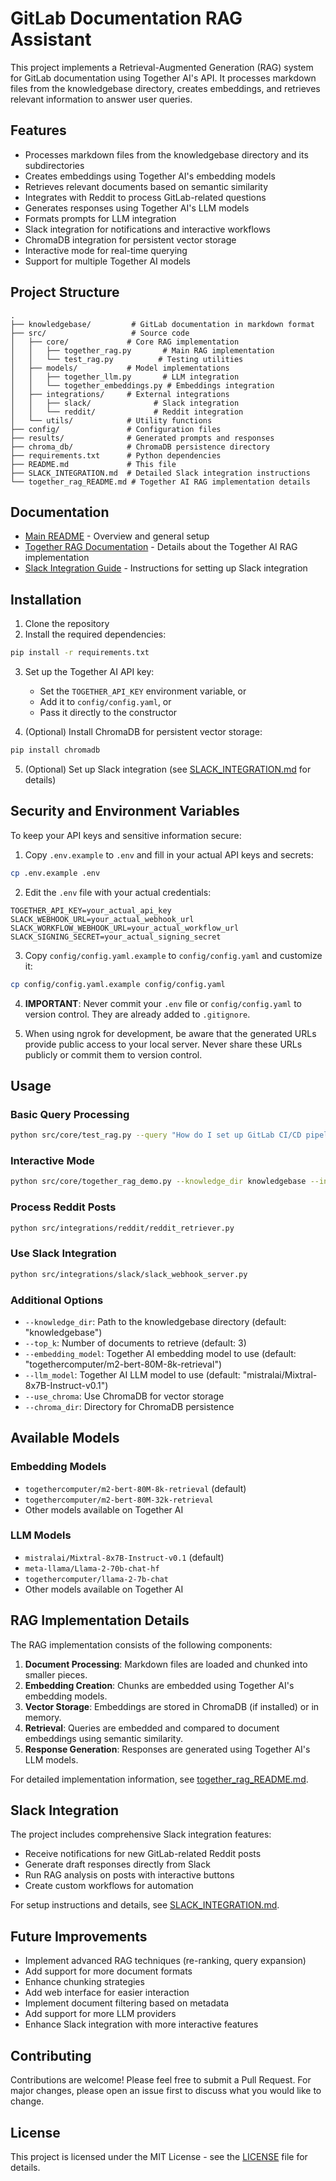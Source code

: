 # GitLab Documentation RAG Assistant

This project implements a Retrieval-Augmented Generation (RAG) system for GitLab documentation using Together AI's API. It processes markdown files from the knowledgebase directory, creates embeddings, and retrieves relevant information to answer user queries.

## Features

- Processes markdown files from the knowledgebase directory and its subdirectories
- Creates embeddings using Together AI's embedding models
- Retrieves relevant documents based on semantic similarity
- Integrates with Reddit to process GitLab-related questions
- Generates responses using Together AI's LLM models
- Formats prompts for LLM integration
- Slack integration for notifications and interactive workflows
- ChromaDB integration for persistent vector storage
- Interactive mode for real-time querying
- Support for multiple Together AI models

## Project Structure

```
.
├── knowledgebase/         # GitLab documentation in markdown format
├── src/                   # Source code
│   ├── core/             # Core RAG implementation
│   │   ├── together_rag.py       # Main RAG implementation
│   │   └── test_rag.py          # Testing utilities
│   ├── models/           # Model implementations
│   │   ├── together_llm.py       # LLM integration
│   │   └── together_embeddings.py # Embeddings integration
│   ├── integrations/     # External integrations
│   │   ├── slack/              # Slack integration
│   │   └── reddit/             # Reddit integration
│   └── utils/            # Utility functions
├── config/               # Configuration files
├── results/              # Generated prompts and responses
├── chroma_db/            # ChromaDB persistence directory
├── requirements.txt      # Python dependencies
├── README.md             # This file
├── SLACK_INTEGRATION.md  # Detailed Slack integration instructions
└── together_rag_README.md # Together AI RAG implementation details
```

## Documentation

- [Main README](README.md) - Overview and general setup
- [Together RAG Documentation](together_rag_README.md) - Details about the Together AI RAG implementation
- [Slack Integration Guide](SLACK_INTEGRATION.md) - Instructions for setting up Slack integration

## Installation

1. Clone the repository
2. Install the required dependencies:

```bash
pip install -r requirements.txt
```

3. Set up the Together AI API key:
   - Set the `TOGETHER_API_KEY` environment variable, or
   - Add it to `config/config.yaml`, or
   - Pass it directly to the constructor

4. (Optional) Install ChromaDB for persistent vector storage:
```bash
pip install chromadb
```

5. (Optional) Set up Slack integration (see [SLACK_INTEGRATION.md](SLACK_INTEGRATION.md) for details)

## Security and Environment Variables

To keep your API keys and sensitive information secure:

1. Copy `.env.example` to `.env` and fill in your actual API keys and secrets:
```bash
cp .env.example .env
```

2. Edit the `.env` file with your actual credentials:
```
TOGETHER_API_KEY=your_actual_api_key
SLACK_WEBHOOK_URL=your_actual_webhook_url
SLACK_WORKFLOW_WEBHOOK_URL=your_actual_workflow_url
SLACK_SIGNING_SECRET=your_actual_signing_secret
```

3. Copy `config/config.yaml.example` to `config/config.yaml` and customize it:
```bash
cp config/config.yaml.example config/config.yaml
```

4. **IMPORTANT**: Never commit your `.env` file or `config/config.yaml` to version control. They are already added to `.gitignore`.

5. When using ngrok for development, be aware that the generated URLs provide public access to your local server. Never share these URLs publicly or commit them to version control.

## Usage

### Basic Query Processing

```bash
python src/core/test_rag.py --query "How do I set up GitLab CI/CD pipelines with Docker?"
```

### Interactive Mode

```bash
python src/core/together_rag_demo.py --knowledge_dir knowledgebase --interactive
```

### Process Reddit Posts

```bash
python src/integrations/reddit/reddit_retriever.py
```

### Use Slack Integration

```bash
python src/integrations/slack/slack_webhook_server.py
```

### Additional Options

- `--knowledge_dir`: Path to the knowledgebase directory (default: "knowledgebase")
- `--top_k`: Number of documents to retrieve (default: 3)
- `--embedding_model`: Together AI embedding model to use (default: "togethercomputer/m2-bert-80M-8k-retrieval")
- `--llm_model`: Together AI LLM model to use (default: "mistralai/Mixtral-8x7B-Instruct-v0.1")
- `--use_chroma`: Use ChromaDB for vector storage
- `--chroma_dir`: Directory for ChromaDB persistence

## Available Models

### Embedding Models
- `togethercomputer/m2-bert-80M-8k-retrieval` (default)
- `togethercomputer/m2-bert-80M-32k-retrieval`
- Other models available on Together AI

### LLM Models
- `mistralai/Mixtral-8x7B-Instruct-v0.1` (default)
- `meta-llama/Llama-2-70b-chat-hf`
- `togethercomputer/llama-2-7b-chat`
- Other models available on Together AI

## RAG Implementation Details

The RAG implementation consists of the following components:

1. **Document Processing**: Markdown files are loaded and chunked into smaller pieces.
2. **Embedding Creation**: Chunks are embedded using Together AI's embedding models.
3. **Vector Storage**: Embeddings are stored in ChromaDB (if installed) or in memory.
4. **Retrieval**: Queries are embedded and compared to document embeddings using semantic similarity.
5. **Response Generation**: Responses are generated using Together AI's LLM models.

For detailed implementation information, see [together_rag_README.md](together_rag_README.md).

## Slack Integration

The project includes comprehensive Slack integration features:
- Receive notifications for new GitLab-related Reddit posts
- Generate draft responses directly from Slack
- Run RAG analysis on posts with interactive buttons
- Create custom workflows for automation

For setup instructions and details, see [SLACK_INTEGRATION.md](SLACK_INTEGRATION.md).

## Future Improvements

- Implement advanced RAG techniques (re-ranking, query expansion)
- Add support for more document formats
- Enhance chunking strategies
- Add web interface for easier interaction
- Implement document filtering based on metadata
- Add support for more LLM providers
- Enhance Slack integration with more interactive features

## Contributing

Contributions are welcome! Please feel free to submit a Pull Request. For major changes, please open an issue first to discuss what you would like to change.

## License

This project is licensed under the MIT License - see the [LICENSE](LICENSE) file for details.
